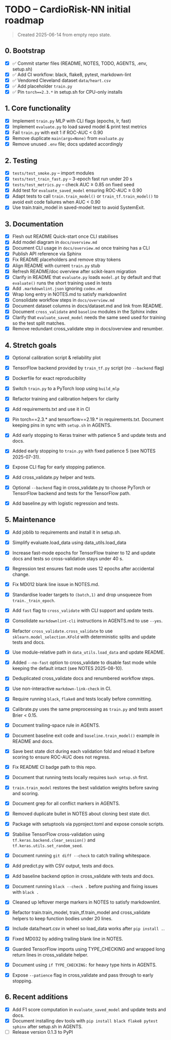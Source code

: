 # TODO – CardioRisk-NN initial roadmap

> Created 2025-06-14 from empty repo state.

## 0. Bootstrap

- [x] ✅ Commit starter files (README, NOTES, TODO, AGENTS, .env, setup.sh)
- [x] ✅ Add CI workflow: black, flake8, pytest, markdown-lint
- [x] ✅ Vendored Cleveland dataset `data/heart.csv`
- [x] ✅ Add placeholder `train.py`
- [x] ✅ Pin `torch==2.3.*` in setup.sh for CPU-only installs

## 1. Core functionality

- [x] Implement `train.py` MLP with CLI flags (epochs, lr, fast)
- [x] Implement `evaluate.py` to load saved model & print test metrics
- [x] Fail `train.py` with exit 1 if ROC-AUC < 0.90
- [x] Remove duplicate `main(args=None)` from `evaluate.py`
- [x] Remove unused `.env` file; docs updated accordingly

## 2. Testing

- [x] `tests/test_smoke.py` – import modules
- [x] `tests/test_train_fast.py` – 3-epoch fast run under 20 s
- [x] `tests/test_metrics.py` – check AUC ≥ 0.85 on fixed seed
- [x] Add test for `evaluate_saved_model` ensuring ROC-AUC ≥ 0.90
- [x] Adapt tests to call `train.train_model()` or `train_tf.train_model()`
  to avoid exit code failures when AUC < 0.90
- [x] Use train.train_model in saved-model test to avoid SystemExit.

## 3. Documentation

- [x] Flesh out README Quick-start once CLI stabilises
- [x] Add model diagram in `docs/overview.md`
- [x] Document CLI usage in `docs/overview.md` once training has a CLI
- [x] Publish API reference via Sphinx
- [x] Fix README placeholders and remove stray tokens
- [x] Align README with current `train.py` stub
- [x] Refresh README/doc overview after scikit-learn migration
- [x] Clarify in README that `evaluate.py` loads `model.pt` by default and that
  `evaluate()` runs the short training used in tests
- [x] Add `.markdownlint.json` ignoring `codex.md`
- [x] Wrap long entry in NOTES.md to satisfy markdownlint
- [x] Consolidate workflow steps in `docs/overview.md`
- [x] Document dataset columns in docs/dataset.md and link from README.
- [x] Document `cross_validate` and `baseline` modules in the Sphinx index
- [x] Clarify that `evaluate_saved_model` needs the same seed used for training
  so the test split matches.
- [x] Remove redundant cross_validate step in docs/overview and renumber.

## 4. Stretch goals

- [x] Optional calibration script & reliability plot
- [x] TensorFlow backend provided by `train_tf.py` script (no `--backend` flag)
- [x] Dockerfile for exact reproducibility
- [x] Switch `train.py` to a PyTorch loop using `build_mlp`
- [x] Refactor training and calibration helpers for clarity
- [x] Add requirements.txt and use it in CI

- [x] Pin torch==2.3.\* and tensorflow==2.19.\* in requirements.txt.
  Document keeping pins in sync with `setup.sh` in AGENTS.
- [x] Add early stopping to Keras trainer with patience 5 and update tests
  and docs.
- [x] Added early stopping to `train.py` with fixed patience 5 (see NOTES 2025-07-31).
- [x] Expose CLI flag for early stopping patience.
- [x] Add cross_validate.py helper and tests.
- [x] Optional `--backend` flag in cross_validate.py to choose PyTorch or
  TensorFlow backend and tests for the TensorFlow path.
- [x] Add baseline.py with logistic regression and tests.

## 5. Maintenance

- [x] Add joblib to requirements and install it in setup.sh.
- [x] Simplify evaluate.load_data using data_utils.load_data
- [x] Increase fast-mode epochs for TensorFlow trainer to 12 and update
  docs and tests so cross-validation stays under 40 s.
- [x] Regression test ensures fast mode uses 12 epochs after accidental change.
- [x] Fix MD012 blank line issue in NOTES.md.
- [x] Standardise loader targets to `(batch,1)` and drop unsqueeze from
  `train._train_epoch`.
- [x] Add `fast` flag to `cross_validate` with CLI support and update tests.
- [x] Consolidate `markdownlint-cli` instructions in AGENTS.md to use `--yes`.
- [x] Refactor `cross_validate.cross_validate` to use
  `sklearn.model_selection.KFold` with deterministic splits and update tests and
  docs.
- [x] Use module-relative path in `data_utils.load_data` and update README.
- [x] Added `--no-fast` option to cross_validate to disable fast mode while
  keeping the default intact (see NOTES 2025-08-10).
- [x] Deduplicated cross_validate docs and renumbered workflow steps.
- [x] Use non-interactive `markdown-link-check` in CI.
- [x] Require running `black`, `flake8` and tests locally before committing.
- [x] Calibrate.py uses the same preprocessing as `train.py` and tests assert
  Brier < 0.15.
- [x] Document trailing-space rule in AGENTS.
- [x] Document baseline exit code and `baseline.train_model()` example in README
   and docs.
- [x] Save best state dict during each validation fold and reload it before
  scoring to ensure ROC-AUC does not regress.
- [x] Fix README CI badge path to this repo.
- [x] Document that running tests locally requires `bash setup.sh` first.
- [x] `train.train_model` restores the best validation weights before saving
  and scoring.
- [x] Document grep for all conflict markers in AGENTS.
- [x] Removed duplicate bullet in NOTES about cloning best state dict.
- [x] Package with setuptools via pyproject.toml and expose console scripts.
- [x] Stabilise TensorFlow cross-validation using `tf.keras.backend.clear_session()`
  and `tf.keras.utils.set_random_seed`.
- [x] Document running `git diff --check` to catch trailing whitespace.
- [x] Add predict.py with CSV output, tests and docs.
- [x] Add baseline backend option in cross_validate with tests and docs.
- [x] Document running `black --check .` before pushing
  and fixing issues with `black .`
- [x] Cleaned up leftover merge markers in NOTES to satisfy markdownlint.
- [x] Refactor train.train_model, train_tf.train_model and cross_validate helpers
  to keep function bodies under 20 lines.

- [x] Include data/heart.csv in wheel so load_data works after `pip install .`.
- [x] Fixed MD032 by adding trailing blank line in NOTES.
- [x] Guarded TensorFlow imports using TYPE_CHECKING and wrapped long
  return lines in cross_validate helper.
- [x] Document using `if TYPE_CHECKING:` for heavy type hints in AGENTS.
- [x] Expose `--patience` flag in cross_validate and pass through to early
  stopping.

## 6. Recent additions

- [x] Add F1 score computation in `evaluate_saved_model` and update tests and
  docs.
- [x] Document installing dev tools
  with `pip install black flake8 pytest sphinx` after setup.sh in AGENTS.
- [ ] Release version 0.1.3 to PyPI
